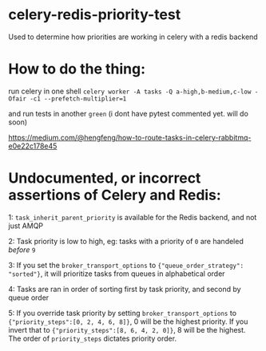# celery-redis-priority-test
Used to determine how priorities are working in celery with a redis backend


# How to do the thing:
run celery in one shell
`celery worker -A tasks -Q a-high,b-medium,c-low -Ofair -c1 --prefetch-multiplier=1`

and run tests in another
`green`
(i dont have pytest commented yet.  will do soon)


https://medium.com/@hengfeng/how-to-route-tasks-in-celery-rabbitmq-e0e22c178e45

# Undocumented, or incorrect assertions of Celery and Redis:
1: `task_inherit_parent_priority` is available for the Redis backend, and not just AMQP

2: Task priority is low to high, eg: tasks with a priority of `0` are handeled _before_ `9`

3: If you set the `broker_transport_options` to `{"queue_order_strategy": "sorted"}`, it will prioritize tasks from queues in alphabetical order

4: Tasks are ran in order of sorting first by task priority, and second by queue order

5: If you override task priority by setting `broker_transport_options` to `{"priority_steps":[0, 2, 4, 6, 8]}`, 0 will be the highest priority.  If you invert that to `{"priority_steps":[8, 6, 4, 2, 0]}`, 8 will be the highest.  The order of `priority_steps` dictates priority order. 
